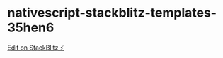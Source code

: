# nativescript-stackblitz-templates-35hen6

[Edit on StackBlitz ⚡️](https://stackblitz.com/edit/nativescript-stackblitz-templates-35hen6)